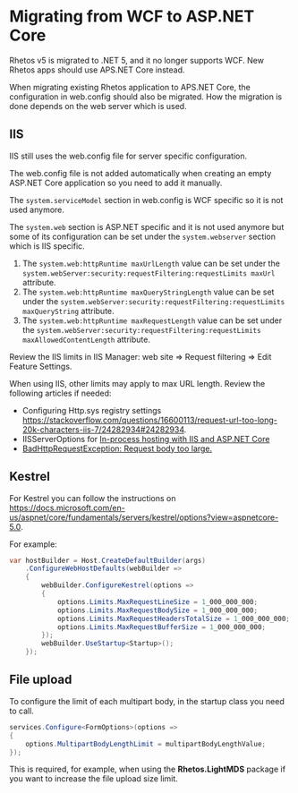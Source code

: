 # Migrating from WCF to ASP.NET Core

Rhetos v5 is migrated to .NET 5, and it no longer supports WCF.
New Rhetos apps should use APS.NET Core instead.

When migrating existing Rhetos application to APS.NET Core, the configuration in web.config should also be migrated.
How the migration is done depends on the web server which is used.

## IIS

IIS still uses the web.config file for server specific configuration.

The web.config file is not added automatically when creating an empty ASP.NET Core application so you need to add it manually.

The `system.serviceModel` section in web.config is WCF specific so it is not used anymore.

The `system.web` section is ASP.NET specific and it is not used anymore
but some of its configuration can be set under the `system.webserver` section which is IIS specific.

1. The `system.web:httpRuntime maxUrlLength` value can be set under the `system.webServer:security:requestFiltering:requestLimits maxUrl` attribute.
2. The `system.web:httpRuntime maxQueryStringLength` value can be set under the `system.webServer:security:requestFiltering:requestLimits maxQueryString` attribute.
3. The `system.web:httpRuntime maxRequestLength` value can be set under the `system.webServer:security:requestFiltering:requestLimits maxAllowedContentLength` attribute.

Review the IIS limits in IIS Manager: web site => Request filtering => Edit Feature Settings.

When using IIS, other limits may apply to max URL length.
Review the following articles if needed:

* Configuring Http.sys registry settings <https://stackoverflow.com/questions/16600113/request-url-too-long-20k-characters-iis-7/24282934#24282934>.
* IISServerOptions for [In-process hosting with IIS and ASP.NET Core](https://docs.microsoft.com/en-us/aspnet/core/host-and-deploy/iis/in-process-hosting?view=aspnetcore-5.0)
* [BadHttpRequestException: Request body too large.](https://github.com/dotnet/aspnetcore/issues/20369)

## Kestrel

For Kestrel you can follow the instructions on https://docs.microsoft.com/en-us/aspnet/core/fundamentals/servers/kestrel/options?view=aspnetcore-5.0.

For example:

```cs
var hostBuilder = Host.CreateDefaultBuilder(args)
    .ConfigureWebHostDefaults(webBuilder =>
    {
        webBuilder.ConfigureKestrel(options =>
        {
            options.Limits.MaxRequestLineSize = 1_000_000_000;
            options.Limits.MaxRequestBodySize = 1_000_000_000;
            options.Limits.MaxRequestHeadersTotalSize = 1_000_000_000;
            options.Limits.MaxRequestBufferSize = 1_000_000_000;
        });
        webBuilder.UseStartup<Startup>();
    });
```

## File upload

To configure the limit of each multipart body, in the startup class you need to call.

```cs
services.Configure<FormOptions>(options =>
{
    options.MultipartBodyLengthLimit = multipartBodyLengthValue;
});
```

This is required, for example, when using the **Rhetos.LightMDS** package if you want to increase the file upload size limit.
